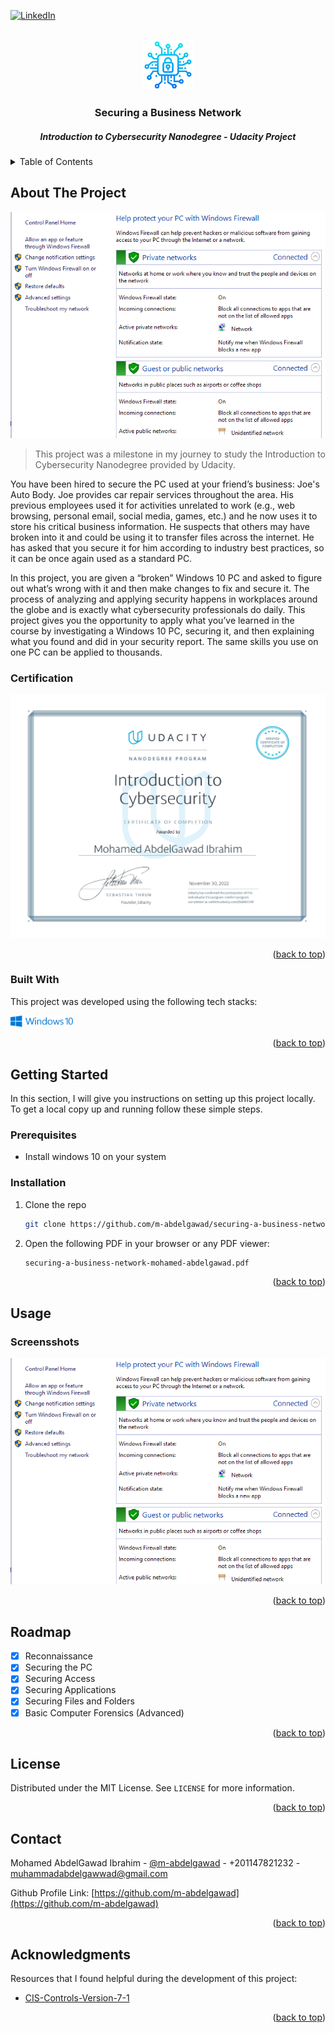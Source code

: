 <!-- PROJECT SHIELDS -->
<!--
*** I'm using markdown "reference style" links for readability.
*** Reference links are enclosed in brackets [ ] instead of parentheses ( ).
*** See the bottom of this document for the declaration of the reference variables
*** for contributors-url, forks-url, etc. This is an optional, concise syntax you may use.
*** https://www.markdownguide.org/basic-syntax/#reference-style-links
-->

<a name="readme-top"></a>

[![LinkedIn][linkedin-shield]][linkedin-url]

<!-- PROJECT LOGO -->
<br />
<div align="center">
  <a href="https://github.com/m-abdelgawad">
    <img src="images/logo.png" alt="Logo" width="80" height="80">
  </a>

  <h3 align="center">Securing a Business Network</h3>
  <h5 align="center">Introduction to Cybersecurity Nanodegree - Udacity Project</h5>

</div>



<!-- TABLE OF CONTENTS -->
<details>
  <summary>Table of Contents</summary>
  <ol>
    <li>
      <a href="#about-the-project">About The Project</a>
      <ul>
        <li><a href="#built-with">Built With</a></li>
      </ul>
    </li>
    <li>
      <a href="#getting-started">Getting Started</a>
      <ul>
        <li><a href="#prerequisites">Prerequisites</a></li>
        <li><a href="#installation">Installation</a></li>
      </ul>
    </li>
    <li><a href="#usage">Usage</a></li>
    <li><a href="#roadmap">Roadmap</a></li>
    <li><a href="#license">License</a></li>
    <li><a href="#contact">Contact</a></li>
    <li><a href="#acknowledgments">Acknowledgments</a></li>
  </ol>
</details>



<!-- ABOUT THE PROJECT -->
## About The Project

![product-screenshot]

> This project was a milestone in my journey to study the Introduction 
to Cybersecurity Nanodegree provided by Udacity.

You have been hired to secure the PC used at your friend’s business: Joe's 
Auto Body. Joe provides car repair services throughout the area. His previous 
employees used it for activities unrelated to work (e.g., web browsing, 
personal email, social media, games, etc.) and he now uses it to store his 
critical business information. He suspects that others may have broken into 
it and could be using it to transfer files across the internet. He has asked 
that you secure it for him according to industry best practices, so it can be 
once again used as a standard PC.

In this project, you are given a “broken” Windows 10 PC and asked to figure 
out what’s wrong with it and then make changes to fix and secure it. The 
process of analyzing and applying security happens in workplaces around the 
globe and is exactly what cybersecurity professionals do daily. This project 
gives you the opportunity to apply what you’ve learned in the course by 
investigating a Windows 10 PC, securing it, and then explaining what you 
found and did in your security report. The same skills you use on one PC can 
be applied to thousands.

### Certification

<img src="images/introduction-to-cybersecurity-certification.jpg">

<p align="right">(<a href="#readme-top">back to top</a>)</p>



### Built With

This project was developed using the following tech stacks:

<img src="images/windows-10-logo.png" alt="Logo" width="100">

<p align="right">(<a href="#readme-top">back to top</a>)</p>



<!-- GETTING STARTED -->
## Getting Started

In this section, I will give you instructions on setting up this project locally.
To get a local copy up and running follow these simple steps.

### Prerequisites

* Install windows 10 on your system

### Installation

1. Clone the repo
   ```sh
   git clone https://github.com/m-abdelgawad/securing-a-business-network.git
   ```
2. Open the following PDF in your browser or any PDF viewer:
    ```sh
    securing-a-business-network-mohamed-abdelgawad.pdf
    ```
   

<p align="right">(<a href="#readme-top">back to top</a>)</p>



<!-- USAGE EXAMPLES -->
## Usage

### Screensshots

![example title](images/screenshot.jpg)

<p align="right">(<a href="#readme-top">back to top</a>)</p>



<!-- ROADMAP -->
## Roadmap

- [x] Reconnaissance
- [x] Securing the PC
- [x] Securing Access
- [x] Securing Applications
- [x] Securing Files and Folders
- [x] Basic Computer Forensics (Advanced)

<p align="right">(<a href="#readme-top">back to top</a>)</p>

<!-- LICENSE -->
## License

Distributed under the MIT License. See `LICENSE` for more information.

<p align="right">(<a href="#readme-top">back to top</a>)</p>



<!-- CONTACT -->
## Contact

Mohamed AbdelGawad Ibrahim - [@m-abdelgawad](https://www.linkedin.com/in/m-abdelgawad/) - +201147821232 - muhammadabdelgawwad@gmail.com

Github Profile Link: [https://github.com/m-abdelgawad](https://github.com/m-abdelgawad)

<p align="right">(<a href="#readme-top">back to top</a>)</p>



<!-- ACKNOWLEDGMENTS -->
## Acknowledgments

Resources that I found helpful during the development of this project:

* [CIS-Controls-Version-7-1](https://www.cisecurity.org/controls/v7)

<p align="right">(<a href="#readme-top">back to top</a>)</p>



<!-- MARKDOWN LINKS & IMAGES -->
<!-- https://www.markdownguide.org/basic-syntax/#reference-style-links -->
[linkedin-shield]: https://img.shields.io/badge/-LinkedIn-black.svg?style=for-the-badge&logo=linkedin&colorB=555
[linkedin-url]: https://www.linkedin.com/in/m-abdelgawad/
[product-screenshot]: images/screenshot.jpg

